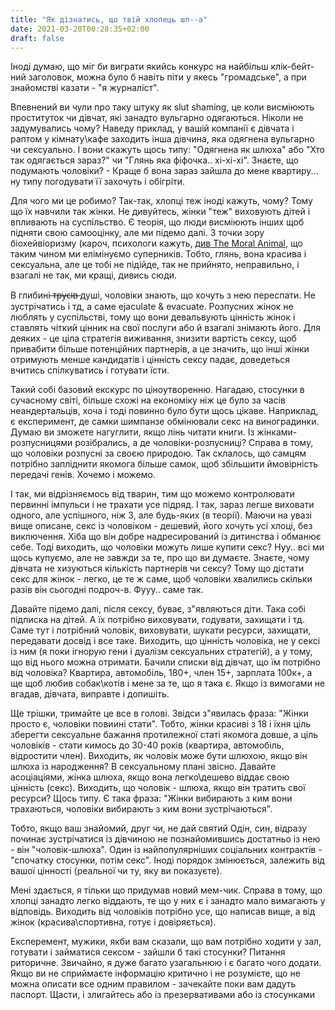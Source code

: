 ```yaml
---
title: "Як дізнатись, що твій хлопець шл--а"
date: 2021-03-20T00:28:35+02:00
draft: false
---
```


Іноді думаю, що міг би виграти якийсь конкурс на найбільш клік-бейт-ний заголовок, можна було б навіть піти у якесь \"громадське\", а при знайомстві казати - \"я журналіст\".   

Впевнений ви чули про таку штуку як slut shaming, це коли висміюють проституток чи дівчат, які занадто вульгарно одягаються. Ніколи не задумувались чому? Наведу приклад, у вашій компанії є дівчата і раптом у кімнату\\кафе заходить інша дівчина, яка одягнена вульгарно чи сексуально. І вони скажуть щось типу: \"Одягнена як шлюха\" або \"Хто так одягається зараз?\" чи \"Глянь яка фіфочка.. хі-хі-хі\". Знаєте, що подумають чоловіки? - Краще б вона зараз зайшла до мене квартиру...  ну типу погодувати її захочуть і обігріти.   

Для чого ми це робимо? Так-так, хлопці теж іноді кажуть, чому? Тому що їх навчили так жінки. Не дивуйтесь, жінки \"теж\" виховують дітей і впливають на суспільство.  Є теорія, що люди висміюють інших щоб підняти свою самооцінку, але ми підемо далі. З точки зору біохейвіоризму (кароч, психологи кажуть, [див The Moral Animal](https://www.darktriad.art/posts/31-winter-2021-books/), що таким чином ми елімінуємо суперників. Тобто, глянь, вона красива і сексуальна, але це тобі не підійде, так не прийнято, неправильно, і взагалі не так, ми кращі, дивись сюди.  

В глибині  ̶т̶р̶у̶с̶і̶в̶  душі, чоловіки знають, що хочуть з нею переспати. Не зустрічатись і тд, а саме ejaculate & evacuate. Розпусних жінок не люблять у суспільстві, тому що вони девальвують цінність жінок і ставлять чіткий цінник на свої послуги або й взагалі знімають його. Для деяких - це ціла стратегія виживання, знизити вартість сексу, щоб привабити більше потенційних партнерів, а це значить, що інші жінки отримують менше кандидатів і цінність сексу падає, доведеться вчитись спілкуватись і готувати їсти. 

Такий собі базовий екскурс по ціноутворенню. Нагадаю, стосунки в сучасному світі, більше схожі на економіку ніж це було за часів неандертальців, хоча і тоді повинно було бути щось цікаве. Наприклад, є експеримент, де самки шимпанзе обмінювали секс на виноградинки. Думаю ви зможете нагуглити, якщо лінь читати книги.   Із жінками-розпусницями розібрались, а де чоловіки-розпусниці?   Справа в тому, що чоловіки розпусні за своєю природою. Так склалось, що самцям потрібно запліднити якомога більше самок, щоб збільшити ймовірність передачі генів. Хочемо і можемо. 

І так, ми відрізняємось від тварин, тим що можемо контролювати первинні імпульси і не трахати усе підряд. І так, зараз легше виховати одного, але успішного, ніж 3, але будь-яких (в теорії).   Маючи на увазі вище описане, секс із чоловіком - дешевий, його хочуть усі хлоці, без виключення. Хіба що він добре надресирований із дитинства і обманює себе. Тоді виходить, що чоловіки можуть лише купити секс? Нуу.. всі ми щось купуємо, але не завжди за те, про що ви думаєте. Знаєте, чому дівчата не хизуються кількість партнерів чи сексу? Тому що дістати секс для жінок - легко, це те ж саме, щоб чоловіки хвалились скільки разів він сьогодні подроч-в. Фууу.. саме так.   

Давайте підемо далі, після сексу, буває, з\"являються діти. Така собі підписка на дітей. А їх потрібно виховувати, годувати, захищати і тд. Саме тут і потрібний чоловік, виховувати, шукати ресурси, захищати, передавати досвід і все таке. Виходить, що цінність чоловіка, не у сексі із ним (я поки ігнорую гени і дуалізм сексуальних стратегій), а у тому, що від нього можна отримати. Бачили списки від дівчат, що їм потрібно від чоловіка? Квартира, автомобіль, 180+, член 15+, зарплата 100к+, а ще щоб любив собак\\котів і мене за те, що я така є. Якщо із вимогами не вгадав, дівчата, виправте і допишіть.   

Ще трішки, тримайте це все в голові. Звідси з\"явилась фраза: \"Жінки просто є, чоловіки повиині стати\". Тобто, жінки красиві з 18 і їхня ціль зберегти сексуальне бажання протилежної статі якомога довше, а ціль чоловіків - стати кимось до 30-40 років (квартира, автомобіль, відростити член).   Виходить, як чоловік може бути шлюхою, якщо він шлюха із народження? В сексуальному плані звісно. Давайте асоціаціями, жінка шлюха, якщо вона легко\\дешево віддає свою цінність (секс). Виходить, що чоловік - шлюха, якщо він тратить свої ресурси? Щось типу. Є така фраза: \"Жінки вибирають з ким вони трахаються, чоловіки вибирають з ким вони зустрічаються\".   

Тобто, якщо ваш знайомий, друг чи, не дай святий Одін, син, відразу починає зустрічатися із дівчиною не познайомившись достатньо із нею - він \"чоловік-шлюха\". Один із найпопулярніших соціальних контрактів - \"спочатку стосунки, потім секс\". Іноді порядок змінюється, залежить від вашої цінності (реальної чи ту, яку ви показуєте).  

Мені здається, я тільки що придумав новий мем-чик. Справа в тому, що хлопці занадто легко віддають, те що у них є і занадто мало вимагають у відповідь. Виходить від чоловіків потрібно усе, що написав вище, а від жінок (красива\\спортивна, готує і довіряється). 

Експеремент, мужики, якби вам сказали, що вам потрібно ходити у зал, готувати і займатися сексом - зайшли б такі стосунки? Питання риторичне. Звичайно, я дуже багато узагальнюю і є багато чого додати. Якщо ви не сприймаєте інформацію критично і не розумієте, що не можна описати все одним правилом - зачекайте поки вам дадуть паспорт. Щасти, і злигайтесь або із презервативами або із стосунками

